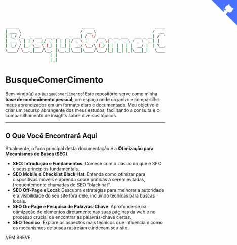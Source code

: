 <a href="https://your-url" class="github-corner" aria-label="View source on GitHub"><svg width="80" height="80" viewBox="0 0 250 250" style="fill:#4971FF; color:#fff; position: absolute; top: 0; border: 0; right: 0;" aria-hidden="true"><path d="M0,0 L115,115 L130,115 L142,142 L250,250 L250,0 Z"/><path d="M128.3,109.0 C113.8,99.7 119.0,89.6 119.0,89.6 C122.0,82.7 120.5,78.6 120.5,78.6 C119.2,72.0 123.4,76.3 123.4,76.3 C127.3,80.9 125.5,87.3 125.5,87.3 C122.9,97.6 130.6,101.9 134.4,103.2" fill="currentColor" style="transform-origin: 130px 106px;" class="octo-arm"/><path d="M115.0,115.0 C114.9,115.1 118.7,116.5 119.8,115.4 L133.7,101.6 C136.9,99.2 139.9,98.4 142.2,98.6 C133.8,88.0 127.5,74.4 143.8,58.0 C148.5,53.4 154.0,51.2 159.7,51.0 C160.3,49.4 163.2,43.6 171.4,40.1 C171.4,40.1 176.1,42.5 178.8,56.2 C183.1,58.6 187.2,61.8 190.9,65.4 C194.5,69.0 197.7,73.2 200.1,77.6 C213.8,80.2 216.3,84.9 216.3,84.9 C212.7,93.1 206.9,96.0 205.4,96.6 C205.1,102.4 203.0,107.8 198.3,112.5 C181.9,128.9 168.3,122.5 157.7,114.1 C157.9,116.9 156.7,120.9 152.7,124.9 L141.0,136.5 C139.8,137.7 141.6,141.9 141.8,141.8 Z" fill="currentColor" class="octo-body"/></svg></a><style>.github-corner:hover .octo-arm{animation:octocat-wave 560ms ease-in-out}@keyframes octocat-wave{0%,100%{transform:rotate(0)}20%,60%{transform:rotate(-25deg)}40%,80%{transform:rotate(10deg)}}@media (max-width:500px){.github-corner:hover .octo-arm{animation:none}.github-corner .octo-arm{animation:octocat-wave 560ms ease-in-out}}</style>

```sh

______                            _____                           _____ _                      _        
| ___ \                          /  __ \                         /  __ (_)                    | |       
| |_/ /_   _ ___  __ _ _   _  ___| /  \/ ___  _ __ ___   ___ _ __| /  \/_ _ __ ___   ___ _ __ | |_ ___  
| ___ \ | | / __|/ _` | | | |/ _ \ |    / _ \| '_ ` _ \ / _ \ '__| |   | | '_ ` _ \ / _ \ '_ \| __/ _ \ 
| |_/ / |_| \__ \ (_| | |_| |  __/ \__/\ (_) | | | | | |  __/ |  | \__/\ | | | | | |  __/ | | | || (_) |
\____/ \__,_|___/\__, |\__,_|\___|\____/\___/|_| |_| |_|\___|_|   \____/_|_| |_| |_|\___|_| |_|\__\___/ 
                    | |                                                                                 
                    |_|                                                                                 

```

# BusqueComerCimento

Bem-vindo(a) ao `BusqueComerCimento`! Este repositório serve como minha **base de conhecimento pessoal**, um espaço onde organizo e compartilho meus aprendizados em um formato claro e documentado. Meu objetivo é criar um recurso abrangente dos meus estudos, facilitando a consulta e o compartilhamento de insights sobre diversos tópicos.

---

## O Que Você Encontrará Aqui

Atualmente, o foco principal desta documentação é a **Otimização para Mecanismos de Busca (SEO)**.

* **SEO: Introdução e Fundamentos**: Comece com o básico do que é SEO e seus princípios fundamentais.
* **SEO Mobile e Checklist Black Hat**: Entenda como otimizar para dispositivos móveis e aprenda sobre práticas a serem evitadas, frequentemente chamadas de SEO "black hat".
* **SEO Off-Page e Local**: Descubra estratégias para melhorar a autoridade e a visibilidade do seu site fora dele, incluindo técnicas para buscas locais.
* **SEO On-Page e Pesquisa de Palavras-Chave**: Aprofunde-se na otimização de elementos diretamente nas suas páginas da web e no processo crucial de encontrar as palavras-chave certas.
* **SEO Técnico**: Explore os aspectos mais técnicos que influenciam como os mecanismos de busca rastreiam e indexam seu site.


//EM BREVE